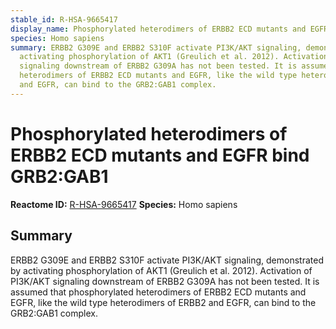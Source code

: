 ```yaml
---
stable_id: R-HSA-9665417
display_name: Phosphorylated heterodimers of ERBB2 ECD mutants and EGFR bind GRB2:GAB1
species: Homo sapiens
summary: ERBB2 G309E and ERBB2 S310F activate PI3K/AKT signaling, demonstrated by
  activating phosphorylation of AKT1 (Greulich et al. 2012). Activation of PI3K/AKT
  signaling downstream of ERBB2 G309A has not been tested. It is assumed that phosphorylated
  heterodimers of ERBB2 ECD mutants and EGFR, like the wild type heterodimers of ERBB2
  and EGFR, can bind to the GRB2:GAB1 complex.
---
```


# Phosphorylated heterodimers of ERBB2 ECD mutants and EGFR bind GRB2:GAB1
**Reactome ID:** [R-HSA-9665417](https://reactome.org/content/detail/R-HSA-9665417)
**Species:** Homo sapiens

## Summary

ERBB2 G309E and ERBB2 S310F activate PI3K/AKT signaling, demonstrated by activating phosphorylation of AKT1 (Greulich et al. 2012). Activation of PI3K/AKT signaling downstream of ERBB2 G309A has not been tested. It is assumed that phosphorylated heterodimers of ERBB2 ECD mutants and EGFR, like the wild type heterodimers of ERBB2 and EGFR, can bind to the GRB2:GAB1 complex.

